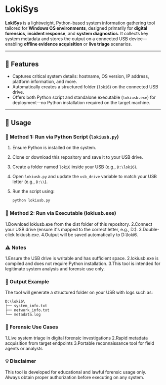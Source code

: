 # LokiSys

**LokiSys** is a lightweight, Python-based system information gathering tool tailored for **Windows OS environments**, designed primarily for **digital forensics**, **incident response**, and **system diagnostics**. It collects key system metadata and stores the output on a connected USB device—enabling **offline evidence acquisition** or **live triage** scenarios.

---

## 🧰 Features

- Captures critical system details: hostname, OS version, IP address, platform information, and more.
- Automatically creates a structured folder (`loki6`) on the connected USB drive.
- Offers both Python script and standalone executable (`lokiusb.exe`) for deployment—no Python installation required on the target machine.

---

## 🚀 Usage

### 📜 Method 1: Run via Python Script (`lokiusb.py`)

1. Ensure Python is installed on the system.
2. Clone or download this repository and save it to your USB drive.
3. Create a folder named `loki6` inside your USB (e.g., `D:\loki6`).
4. Open `lokiusb.py` and update the `usb_drive` variable to match your USB letter (e.g., `D:\\`).
5. Run the script using:

   ```bash
   python lokiusb.py

### 🧱 Method 2: Run via Executable (lokiusb.exe)
1.Download lokiusb.exe from the dist folder of this repository.
2.Connect your USB drive (ensure it's mapped to the correct letter, e.g., D:\).
3.Double-click lokiusb.exe.
4.Output will be saved automatically to D:\loki6.

### ⚠️ Notes
1.Ensure the USB drive is writable and has sufficient space.
2.lokiusb.exe is compiled and does not require Python installation.
3.This tool is intended for legitimate system analysis and forensic use only.

### 📁 Output Example
The tool will generate a structured folder on your USB with logs such as:
```
D:\loki6\
├── system_info.txt
├── network_info.txt
└── metadata.log
```

### 🧪 Forensic Use Cases
1.Live system triage in digital forensic investigations
2.Rapid metadata acquisition from target endpoints
3.Portable reconnaissance tool for field agents or analysts

### 💡 Disclaimer
This tool is developed for educational and lawful forensic usage only. Always obtain proper authorization before executing on any system.

